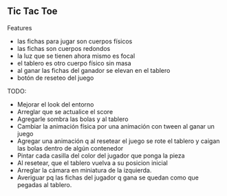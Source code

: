 ## Tic Tac Toe

Features
* las fichas para jugar son cuerpos físicos
* las fichas son cuerpos redondos
* la luz que se tienen ahora mismo es focal
* el tablero es otro cuerpo físico sin masa
* al ganar las fichas del ganador se elevan en el tablero
* botón de reseteo del juego

TODO:
* Mejorar el look del entorno
* Arreglar que se actualice el score
* Agregarle sombra las bolas y al tablero
* Cambiar la animación física por una animación con tween al ganar un juego
* Agregar una animación q al resetear el juego se rote el tablero y caigan las bolas dentro de algún contenedor
* Pintar cada casilla del color del jugador que ponga la pieza
* Al resetear, que el tablero vuelva a su posicion inicial
* Arreglar la cámara en miniatura de la izquierda.
* Averiguar pq las fichas del jugador q gana se quedan como que pegadas al tablero.